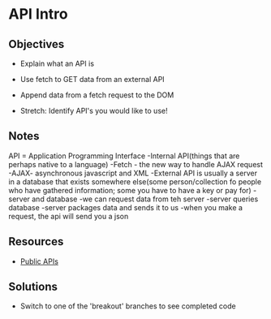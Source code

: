 # API Intro

## Objectives

- Explain what an API is
- Use fetch to GET data from an external API
- Append data from a fetch request to the DOM

- Stretch: Identify API's you would like to use!

## Notes
API = Application Programming Interface
-Internal API(things that are perhaps native to a language)
    -Fetch - the new way to handle AJAX request
    -AJAX- asynchronous javascript and XML
-External API is usually a server in a database that exists somewhere else(some person/collection fo people who have gathered information; some you have to have a key or pay for)
    -server and database
    -we can request data from teh server
        -server queries database
    -server packages data and sends it to us
    -when you make a request, the api will send you a json

## Resources

- [Public APIs](https://github.com/toddmotto/public-apis#photography)

## Solutions

- Switch to one of the 'breakout' branches to see completed code